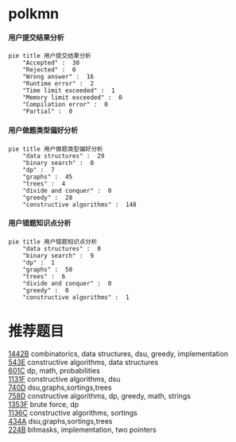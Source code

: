 # polkmn

<!-- tabs:start -->



#### **用户提交结果分析**

```mermaid
pie title 用户提交结果分析
    "Accepted" :  30
    "Rejected" :  0
    "Wrong answer" :  16
    "Runtime error" :  2
    "Time limit exceeded" :  1
    "Memory limit exceeded" :  0
    "Compilation error" :  0
    "Partial" :  0
```

#### **用户做题类型偏好分析**

```mermaid
pie title 用户做题类型偏好分析
    "data structures" :  29
    "binary search" :  0
    "dp" :  7
    "graphs" :  45
    "trees" :  4
    "divide and conquer" :  0
    "greedy" :  28
    "constructive algorithms" :  148
```
#### **用户错题知识点分析**

```mermaid
pie title 用户错题知识点分析
    "data structures" :  0
    "binary search" :  9
    "dp" :  1
    "graphs" :  50
    "trees" :  6
    "divide and conquer" :  0
    "greedy" :  0
    "constructive algorithms" :  1
```



<!-- tabs:end -->
# 推荐题目
[1442B](https://codeforces.com/contest/1442/problem/B)		combinatorics,
                        data structures,
                        dsu,
                        greedy,
                        implementation		  
[543E](https://codeforces.com/contest/543/problem/E)		constructive algorithms,
                        data structures		  
[601C](https://codeforces.com/contest/601/problem/C)		dp,
                        math,
                        probabilities		  
[1131F](https://codeforces.com/contest/1131/problem/F)		constructive algorithms,
                        dsu		  
[740D](https://codeforces.com/contest/740/problem/D)		dsu,graphs,sortings,trees		  
[758D](https://codeforces.com/contest/758/problem/D)		constructive algorithms,
                        dp,
                        greedy,
                        math,
                        strings		  
[1353F](https://codeforces.com/contest/1353/problem/F)		brute force,
                        dp		  
[1136C](https://codeforces.com/contest/1136/problem/C)		constructive algorithms,
                        sortings		  
[434A](https://codeforces.com/contest/434/problem/A)		dsu,graphs,sortings,trees		  
[224B](https://codeforces.com/contest/224/problem/B)		bitmasks,
                        implementation,
                        two pointers		  
